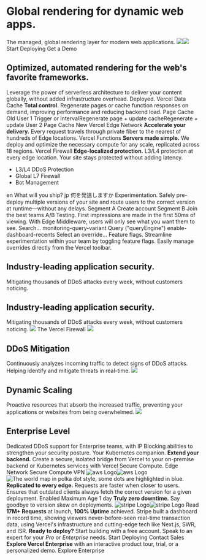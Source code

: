 # Global rendering for dynamic web apps.
The managed, global rendering layer for modern web applications.
![](https://vercel.com/vc-ap-vercel-marketing/_next/static/media/logo-vercel-light.844bc059.svg)![](https://vercel.com/vc-ap-vercel-marketing/_next/static/media/logo-vercel-dark.844bc059.svg)
Start Deploying
Get a Demo
## Optimized, automated rendering for the web's favorite frameworks.
Leverage the power of serverless architecture to deliver your content globally, without added infrastructure overhead.
Deployed.
Vercel Data Cache
**Total control.** Regenerate pages or cache function responses on demand, improving performance and reducing backend load.
Page Cache
Old
User 1
Trigger or IntervalRegenerate page + update cacheRegenerate + update
User 2
Page Cache
New
Vercel Edge Network
**Accelerate your delivery.** Every request travels through private fiber to the nearest of hundreds of Edge locations.
Vercel Functions
**Servers made simple.** We deploy and optimize the necessary compute for any scale, replicated across 18 regions.
Vercel Firewall
**Edge-localized protection.** L3/L4 protection at every edge location. Your site stays protected without adding latency.
  * L3/L4 DDoS Protection
  * Global L7 Firewall
  * Bot Management


en
What will you ship?
jp
何を発送しますか
Experimentation.
Safely pre-deploy multiple versions of your site and route users to the correct version at runtime—without any delays.
Segment A
Create account
Segment B
Join the best teams
A/B Testing.
First impressions are made in the first 50ms of viewing. With Edge Middleware, users will only see what you want them to see.
Search...
monitoring-query-variant
Query ("queryEngine")
enable-dashboard-recents
Select an override...
Feature flags.
Streamline experimentation within your team by toggling feature flags. Easily manage overrides directly from the Vercel toolbar.
## Industry-leading application security.
Mitigating thousands of DDoS attacks every week, without customers noticing.
## Industry-leading application security.
Mitigating thousands of DDoS attacks every week, without customers noticing.
![](https://vercel.com/vc-ap-vercel-marketing/_next/static/media/shield-globe.a78a35b5.svg)
The Vercel Firewall
![](https://vercel.com/vc-ap-vercel-marketing/_next/static/media/secure-connection.7c647af8.svg)
## DDoS Mitigation
Continuously analyzes incoming traffic to detect signs of DDoS attacks. Helping identify and mitigate threats in real-time.
![](https://vercel.com/vc-ap-vercel-marketing/_next/static/media/arrow-up-diagonal-scale.c5ff99b2.svg)
## Dynamic Scaling
Proactive resources that absorb the increased traffic, preventing your applications or websites from being overwhelmed.
![](https://vercel.com/vc-ap-vercel-marketing/_next/static/media/buildings.a2c5dbdd.svg)
## Enterprise Level
Dedicated DDoS support for Enterprise teams, with IP Blocking abilities to strengthen your security posture.
Your Kubernetes companion.
**Extend your backend.** Create a secure, isolated bridge from Vercel to your on-premise backend or Kubernetes services with Vercel Secure Compute.
Edge Network
Secure Compute
VPN
![aws Logo](https://vercel.com/vc-ap-vercel-marketing/_next/static/media/aws-color-light.0f209fbb.svg)![aws Logo](https://vercel.com/vc-ap-vercel-marketing/_next/static/media/aws-color-dark.1578b18d.svg)
![The world map in polka dot style, some dots are highlighted in blue.](https://vercel.com/_next/image?url=%2Fvc-ap-vercel-marketing%2F_next%2Fstatic%2Fmedia%2Fmap.50292c46.png&w=3840&q=75)
**Replicated to every edge.** Requests are faster when closer to users.
Ensures that outdated clients always fetch the correct version for a given deployment.
Enabled
Maximum Age
1 day
**Truly zero downtime.** Say goodbye to version skew on deployments.
![stripe Logo](https://vercel.com/vc-ap-vercel-marketing/_next/static/media/stripe-color-light.4858bc6d.svg)![stripe Logo](https://vercel.com/vc-ap-vercel-marketing/_next/static/media/stripe-color-dark.4858bc6d.svg)
Read
**17M+ Requests** at launch, **100% Uptime** achieved.
Stripe built a dashboard in record time, showing viewers never-before-seen real-time transaction data, using Vercel's infrastructure and cutting-edge tech like Next.js, SWR, and ISR.
**Ready to deploy?** Start building with a free account. Speak to an expert for your _Pro_ or _Enterprise_ needs.
Start Deploying
Contact Sales
**Explore Vercel Enterprise** with an interactive product tour, trial, or a personalized demo.
Explore Enterprise
